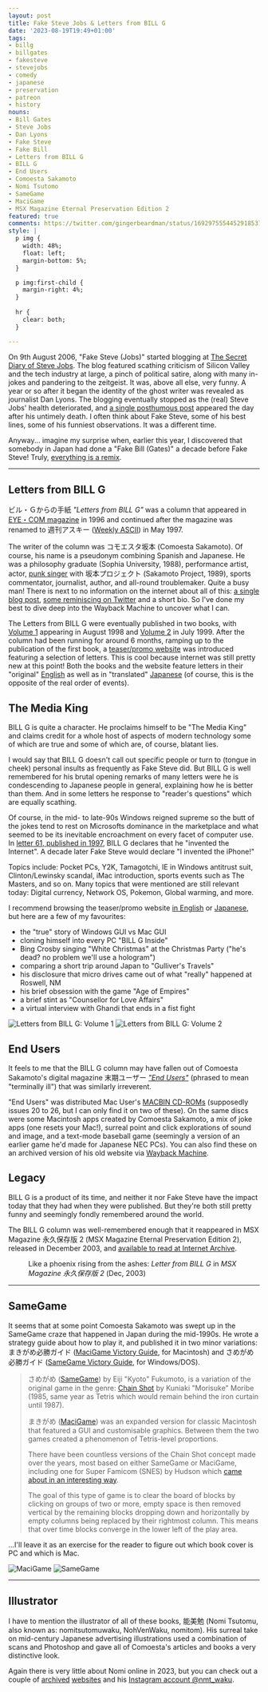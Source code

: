```yaml
---
layout: post
title: Fake Steve Jobs & Letters from BILL G
date: '2023-08-19T19:49+01:00'
tags:
- billg
- billgates
- fakesteve
- stevejobs
- comedy
- japanese
- preservation
- patreon
- history
nouns:
- Bill Gates
- Steve Jobs
- Dan Lyons
- Fake Steve
- Fake Bill
- Letters from BILL G
- BILL G
- End Users
- Comoesta Sakamoto
- Nomi Tsutomo
- SameGame
- MaciGame
- MSX Magazine Eternal Preservation Edition 2
featured: true
comments: https://twitter.com/gingerbeardman/status/1692975554452918537
style: |
  p img {
    width: 48%;
    float: left;
    margin-bottom: 5%;
  }

  p img:first-child {
    margin-right: 4%;
  }
  
  hr {
    clear: both;
  }

---
```


On 9th August 2006, "Fake Steve (Jobs)" started blogging at [The Secret Diary of Steve Jobs](https://www.fakesteve.net/2006/08/el-jobso-rides-again.html). The blog featured scathing criticism of Silicon Valley and the tech industry at large, a pinch of political satire, along with many in-jokes and pandering to the zeitgeist. It was, above all else, very funny. A year or so after it began the identity of the ghost writer was revealed as journalist Dan Lyons. The blogging eventually stopped as the (real) Steve Jobs' health deteriorated, and [a single posthumous post](https://www.fakesteve.net/2011/10/one-last-thing-r-i-p-steve-jobs.html) appeared the day after his untimely death. I often think about Fake Steve, some of his best lines, some of his funniest observations. It was a different time.

Anyway... imagine my surprise when, earlier this year, I discovered that somebody in Japan had done a "Fake Bill (Gates)" a decade before Fake Steve! Truly, [everything is a remix](https://www.everythingisaremix.info).

----

## Letters from BILL G

ビル・Ｇからの手紙 *"Letters from BILL G"* was a column that appeared in [EYE・COM magazine](https://weekly.ascii.jp/elem/000/001/539/1539536/) in 1996 and continued after the magazine was renamed to 週刊アスキー ([Weekly ASCII](https://weekly.ascii.jp/elem/000/002/612/2612627/)) in May 1997.

The writer of the column was コモエスタ坂本 (Comoesta Sakamoto). Of course, his name is a pseudonym combining Spanish and Japanese. He was a philosophy graduate (Sophia University, 1988), performance artist, actor, [punk singer](https://www.youtube.com/watch?v=o9MmWLVBEzI) with 坂本プロジェクト (Sakamoto Project, 1989), sports commentator, journalist, author, and all-round troublemaker. Quite a busy man! There is next to no information on the internet about all of this: [a single blog post](https://cpplover.blogspot.com/2007/03/g.html), [some reminiscing on Twitter](https://twitter.com/search?q=ビルＧからの手紙&src=typed_query&f=live) and a short bio. So I've done my best to dive deep into the Wayback Machine to uncover what I can.

The Letters from BILL G were eventually published in two books, with [Volume 1](https://www.amazon.co.jp/dp/4756118550/) appearing in August 1998 and [Volume 2](https://www.amazon.co.jp/dp/4756131514/) in July 1999. After the column had been running for around 6 months, ramping up to the publication of the first book, a [teaser/promo website](https://web.archive.org/web/20030811195205/http://wam.ascii.co.jp/regular/bill_g/) was introduced featuring a selection of letters. This is cool because internet was still pretty new at this point! Both the books and the website feature letters in their "original" [English](https://web.archive.org/web/20030813051438/http://wam.ascii.co.jp/regular/bill_g/eng/index.html) as well as in "translated" [Japanese](https://web.archive.org/web/20030802194529/http://wam.ascii.co.jp/regular/bill_g/index.html) (of course, this is the opposite of the real order of events).

## The Media King

BILL G is quite a character. He proclaims himself to be "The Media King" and claims credit for a whole host of aspects of modern technology some of which are true and some of which are, of course, blatant lies.

I would say that BILL G doesn't call out specific people or turn to (tongue in cheek) personal insults as frequently as Fake Steve did. But BILL G is well remembered for his brutal opening remarks of many letters were he is condescending to Japanese people in general, explaining how he is better than them. And in some letters he response to "reader's questions" which are equally scathing. 

Of course, in the mid- to late-90s Windows reigned supreme so the butt of the jokes tend to rest on Microsofts dominance in the marketplace and what seemed to be its inevitable encroachment on every facet of computer use. In [letter 61, published in 1997](https://web.archive.org/web/20020902153215/http://weeklyascii.com/regular/bill_g/letter/mail/mail61-70/mail61.html), BILL G declares that he "invented the Internet". A decade later Fake Steve would declare "I invented the iPhone!"

Topics include: Pocket PCs, Y2K, Tamagotchi, IE in Windows antitrust suit, Clinton/Lewinsky scandal, iMac introduction, sports events such as The Masters, and so on. Many topics that were mentioned are still relevant today: Digital currency, Network OS, Pokemon, Global warming, and more.

I recommend browsing the teaser/promo website [in English](https://web.archive.org/web/20030813051438/http://wam.ascii.co.jp/regular/bill_g/eng/index.html) or [Japanese](https://web.archive.org/web/20030811195205/http://wam.ascii.co.jp/regular/bill_g/), but here are a few of my favourites:

- the "true" story of Windows GUI vs Mac GUI
- cloning himself into every PC "BILL G Inside"
- Bing Crosby singing "White Christmas" at the Christmas Party ("he's dead? no problem we'll use a hologram")
- comparing a short trip around Japan to "Gulliver's Travels"
- his disclosure that micro drives came out of what "really" happened at Roswell, NM
- his brief obsession with the game "Age of Empires"
- a brief stint as "Counsellor for Love Affairs"
- a virtual interview with Ghandi that ends in a fist fight

![Letters from BILL G: Volume 1](https://cdn.gingerbeardman.com/images/posts/comoesta-sakamoto-letters-from-bill-g-1.jpg) ![Letters from BILL G: Volume 2](https://cdn.gingerbeardman.com/images/posts/comoesta-sakamoto-letters-from-bill-g-2.jpg) 

## End Users

It feels to me that the BILL G column may have fallen out of Comoesta Sakamoto's digital magazine 末期ユーザー [*"End Users"*](https://web.archive.org/web/19990220082947/http://www.asahi-net.or.jp/%7ELZ3T-SKMT/enduser/makki.htm) (phrased to mean "terminally ill") that was similarly irreverent. 

"End Users" was distributed Mac User's [MACBIN CD-ROMs](https://archive.org/search?query=MACBIN+CD-ROM) (supposedly issues 20 to 26, but I can only find it on two of these). On the same discs were some Macintosh apps created by Comoesta Sakamoto, a mix of joke apps (one resets your Mac!), surreal point and click explorations of sound and image, and a text-mode baseball game (seemingly a version of an earlier game he'd made for Japanese NEC PCs). You can also find these on an archived version of his old website via [Wayback Machine](https://web.archive.org/web/19981206045204/http://www.asahi-net.or.jp:80/~LZ3T-SKMT/game/).

## Legacy

BILL G is a product of its time, and neither it nor Fake Steve have the impact today that they had when they were published. But they're both still pretty funny and seemingly fondly remembered around the world.

The BILL G column was well-remembered enough that it reappeared in MSX Magazine 永久保存版 2 (MSX Magazine Eternal Preservation Edition 2), released in December 2003, and [available to read at Internet Archive](https://archive.org/details/MSXMAGAZINE2/page/n113/mode/2up).

<figure class="img-with-caption">
<picture>
  <source srcset="https://cdn.gingerbeardman.com/images/posts/comoesta-sakamoto-msx-revival-vol-2.avif 1x, https://cdn.gingerbeardman.com/images/posts/comoesta-sakamoto-msx-revival-vol-2-retina.avif 2x" type="image/avif">
  <source srcset="https://cdn.gingerbeardman.com/images/posts/comoesta-sakamoto-msx-revival-vol-2.webp 1x, https://cdn.gingerbeardman.com/images/posts/comoesta-sakamoto-msx-revival-vol-2-retina.webp 2x" type="image/webp">
  <img src="https://cdn.gingerbeardman.com/images/posts/comoesta-sakamoto-msx-revival-vol-2.jpg" srcset="https://cdn.gingerbeardman.com/images/posts/comoesta-sakamoto-msx-revival-vol-2-retina.jpg 2x" onload="doScroll();" alt="" title="" loading="lazy">
</picture>
<figcaption class="caption">Like a phoenix rising from the ashes: <em>Letter from BILL G</em> in <em>MSX Magazine 永久保存版 2</em> (Dec, 2003)</figcaption></figure>

----

## SameGame

It seems that at some point Comoesta Sakamoto was swept up in the SameGame craze that happened in Japan during the mid-1990s. He wrote a strategy guide about how to play it, and published it in two minor variations: まきがめ必勝ガイド ([MaciGame Victory Guide](http://webcatplus.nii.ac.jp/webcatplus/details/book/2452434.html), for Macintosh) and さめがめ必勝ガイド ([SameGame Victory Guide](http://webcatplus.nii.ac.jp/webcatplus/details/book/2455181.html), for Windows/DOS).

> さめがめ ([SameGame](https://gamicus.fandom.com/wiki/SameGame)) by Eiji "Kyoto" Fukumoto, is a variation of the original game in the genre: [Chain Shot](https://www.asahi-net.or.jp/~ky6k-mrb/chainsht.htm) by Kuniaki "Morisuke" Moribe (1985, same year as Tetris which would remain behind the iron curtain until 1987). 
> 
> まきがめ ([MaciGame](/2023/05/04/macigame-user-created-graphics/)) was an expanded version for classic Macintosh that featured a GUI and customisable graphics. Between them the two games created a phenomenon of Tetris-level proportions.
> 
> There have been countless versions of the Chain Shot concept made over the years, most based on either SameGame or MaciGame, including one for Super Famicom (SNES) by Hudson which [came about in an interesting way](https://retro-gamer.jp/?p=10059).
> 
> The goal of this type of game is to clear the board of blocks by clicking on groups of two or more, empty space is then removed vertical by the remaining blocks dropping down and horizontally by empty columns being replaced by their rightmost column. This means that over time blocks converge in the lower left of the play area.

...I'll leave it as an exercise for the reader to figure out which book cover is PC and which is Mac.

![MaciGame](https://cdn.gingerbeardman.com/images/posts/comoesta-sakamoto-same-game-mac.jpg) ![SameGame](https://cdn.gingerbeardman.com/images/posts/comoesta-sakamoto-same-game-pc.jpg) 

----

## Illustrator

I have to mention the illustrator of all of these books, 能美勉 (Nomi Tsutomu, also known as: nomitsutomuwaku, NohVenWaku, nomitom). His surreal take on mid-century Japanese advertising illustrations used a combination of scans and Photoshop and gave all of Comoesta's articles and books a very distinctive look.

Again there is very little about Nomi online in 2023, but you can check out a couple of [archived](https://web.archive.org/web/20001017115435/http://www.ne.jp/asahi/nomi/2106/index.html) [websites](http://www.illustrators-jp.net/dbase/dbase.php?start=91&end=100&ename=image,&values=%89%F9%82%A9%82%B5%82%A2%81E%83%8C%83g%83%8D%2C) and his [Instagram account @nmt_waku](https://www.instagram.com/nmt_waku/).
